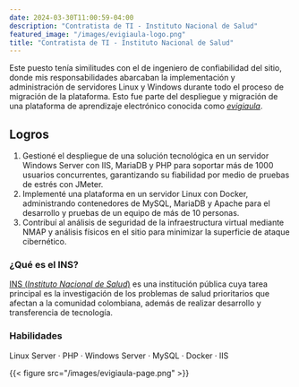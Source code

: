 ```yaml
---
date: 2024-03-30T11:00:59-04:00
description: "Contratista de TI - Instituto Nacional de Salud"
featured_image: "/images/evigiaula-logo.png"
title: "Contratista de TI - Instituto Nacional de Salud"
---
```

Este puesto tenía similitudes con el de ingeniero de confiabilidad del sitio, donde mis responsabilidades abarcaban la implementación y administración de servidores Linux y Windows durante todo el proceso de migración de la plataforma.
Esto fue parte del despliegue y migración de una plataforma de aprendizaje electrónico conocida como [_evigiaula_](https://evigiaula.ins.gov.co/).

## Logros
1. Gestioné el despliegue de una solución tecnológica en  un servidor Windows Server con IIS, MariaDB y PHP para soportar más de 1000 usuarios concurrentes, garantizando su fiabilidad por medio de pruebas de estrés con JMeter.
2. Implementé una plataforma en un servidor Linux con Docker, administrando contenedores de MySQL, MariaDB y Apache para el desarrollo y pruebas de un equipo de más de 10 personas.
3. Contribuí al análisis de seguridad de la infraestructura virtual mediante NMAP y análisis físicos en el sitio para minimizar la superficie de ataque cibernético.


### ¿Qué es el INS?
[INS (_Instituto Nacional de Salud_)](https://www.ins.gov.co/) es una institución pública cuya tarea principal es la investigación de los problemas de salud prioritarios que afectan a la comunidad colombiana, además de realizar desarrollo y transferencia de tecnología.


### Habilidades
Linux Server · PHP · Windows Server · MySQL · Docker · IIS
 
{{< figure src="/images/evigiaula-page.png" >}}
 

